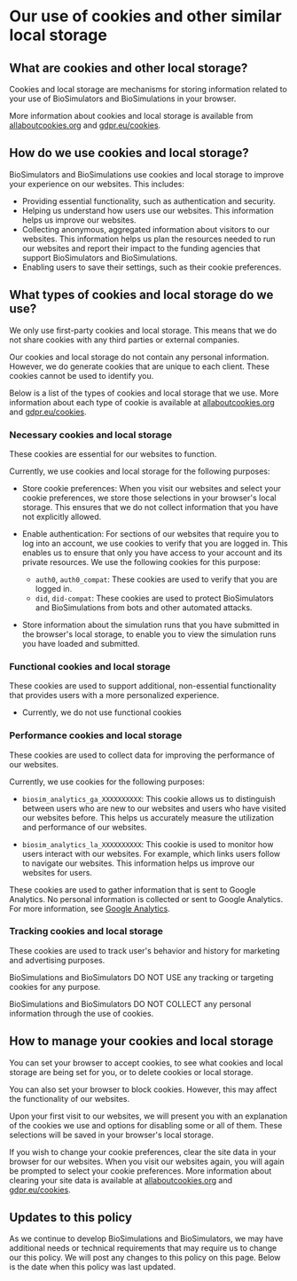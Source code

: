# Our use of cookies and other similar local storage

## What are cookies and other local storage?

Cookies and local storage are mechanisms for storing information related to your use of BioSimulators and BioSimulations in your browser.

More information about cookies and local storage is available from [allaboutcookies.org](https://allaboutcookies.org) and [gdpr.eu/cookies](https://gdpr.eu/cookies).

## How do we use cookies and local storage?

BioSimulators and BioSimulations use cookies and local storage to improve your experience on our websites. This includes:

- Providing essential functionality, such as authentication and security.
- Helping us understand how users use our websites. This information helps us improve our websites.
- Collecting anonymous, aggregated information about visitors to our websites. This information helps us plan the resources needed to run our websites and report their impact to the funding agencies that support BioSimulators and BioSimulations.
- Enabling users to save their settings, such as their cookie preferences.

## What types of cookies and local storage do we use?

We only use first-party cookies and local storage. This means that we do not share cookies with any third parties or external companies. 

Our cookies and local storage do not contain any personal information. However, we do generate cookies that are unique to each client. These cookies cannot be used to identify you.

Below is a list of the types of cookies and local storage that we use. More information about each type of cookie is available at [allaboutcookies.org](https://allaboutcookies.org) and [gdpr.eu/cookies](https://gdpr.eu/cookies).


### Necessary cookies and local storage
These cookies are essential for our websites to function. 

Currently, we use cookies and local storage for the following purposes:

- Store cookie preferences: When you visit our websites and select your cookie preferences, we store those selections in your browser's local storage. This ensures that we do not collect information that you have not explicitly allowed.

- Enable authentication: For sections of our websites that require you to log into an account, we use cookies to verify that you are logged in. This enables us to ensure that only you have access to your account and its private resources. We use the following cookies for this purpose:
    - `auth0`, `auth0_compat`: These cookies are used to verify that you are logged in.
    - `did`, `did-compat`: These cookies are used to protect BioSimulators and BioSimulations from bots and other automated attacks.

- Store information about the simulation runs that you have submitted in the browser's local storage, to enable you to view the simulation runs you have loaded and submitted.

### Functional cookies and local storage

These cookies are used to support additional, non-essential functionality that provides users with a more personalized experience.

- Currently, we do not use functional cookies


### Performance cookies and local storage

These cookies are used to collect data for improving the performance of our websites.

Currently, we use cookies for the following purposes:

- `biosim_analytics_ga_XXXXXXXXXX`: This cookie allows us to distinguish between users who are new to our websites and users who have visited our websites before. This helps us accurately measure the utilization and performance of our websites.

- `biosim_analytics_la_XXXXXXXXXX`: This cookie is used to monitor how users interact with our websites. For example, which links users follow to navigate our websites. This information helps us improve our websites for users.

These cookies are used to gather information that is sent to Google Analytics. No personal information is collected or sent to Google Analytics. For more information, see <!-- * #no-spell-check* --> [Google Analytics](https://developers.google.com/analytics/devguides/collection/gtagjs/cookie-usage). 

### Tracking cookies and local storage

These cookies are used to track user's behavior and history for marketing and advertising purposes.

BioSimulations and BioSimulators DO NOT USE any tracking or targeting cookies for any purpose. 

BioSimulations and BioSimulators DO NOT COLLECT any personal information through the use of cookies.

## How to manage your cookies and local storage

You can set your browser to accept cookies, to see what cookies and local storage are being set for you, or to delete cookies or local storage.

You can also set your browser to block cookies. However, this may affect the functionality of our websites.

Upon your first visit to our websites, we will present you with an explanation of the cookies we use and options for disabling some or all of them. These selections will be saved in your browser's local storage.

If you wish to change your cookie preferences, clear the site data in your browser for our websites. When you visit our websites again, you will again be prompted to select your cookie preferences. More information about clearing your site data is available at [allaboutcookies.org](https://allaboutcookies.org) and [gdpr.eu/cookies](https://gdpr.eu/cookies).

## Updates to this policy

As we continue to develop BioSimulations and BioSimulators, we may have additional needs or technical requirements that may require us to change our this policy. We will post any changes to this policy on this page. Below is the date when this policy was last updated.
